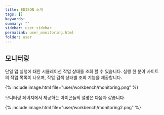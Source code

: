 ```yaml
---
title: EDISON 소개
tags: []
keywords:
summary: ""
sidebar: user_sidebar
permalink: user_monitoring.html
folder: user
---
```


## 모니터링 

단일 앱 실행에 대한 시뮬레이션 작업 상태를 조회 할 수 있습니다. 실행 한 분야 사이트의 작업 목록이 나오며, 작업 검색 상태별 조회 기능을 제공합니다.

{% include image.html file="user/workbench/monitoring.png" %}

모니터링 페이지에서 제공하는 아이콘들의 설명은 다음과 같습니다.

{% include image.html file="user/workbench/monitoring2.png" %}